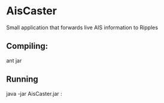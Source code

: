 # AisCaster
Small application that forwards live AIS information to Ripples

## Compiling:
ant jar

## Running
java -jar AisCaster.jar <host>:<port>
